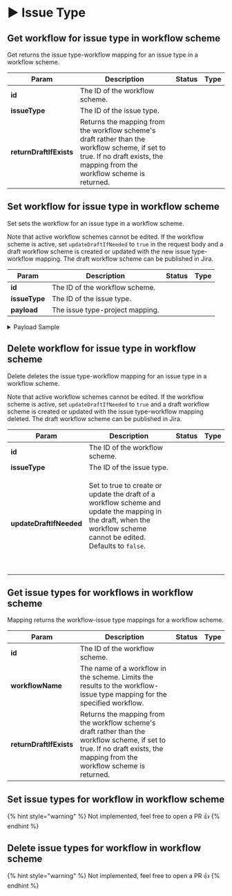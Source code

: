 # ▶ Issue Type

## Get workflow for issue type in workflow scheme

Get returns the issue type-workflow mapping for an issue type in a workflow scheme.

<table><thead><tr><th>Param</th><th>Description</th><th data-type="select">Status</th><th data-type="select">Type</th></tr></thead><tbody><tr><td><strong>id</strong></td><td>The ID of the workflow scheme.</td><td></td><td></td></tr><tr><td><strong>issueType</strong></td><td>The ID of the issue type.</td><td></td><td></td></tr><tr><td><strong>returnDraftIfExists</strong></td><td>Returns the mapping from the workflow scheme's draft rather than the workflow scheme, if set to true. If no draft exists, the mapping from the workflow scheme is returned.</td><td></td><td></td></tr></tbody></table>



## Set workflow for issue type in workflow scheme

Set sets the workflow for an issue type in a workflow scheme.

Note that active workflow schemes cannot be edited. If the workflow scheme is active, set `updateDraftIfNeeded` to `true` in the request body and a draft workflow scheme is created or updated with the new issue type-workflow mapping. The draft workflow scheme can be published in Jira.

<table><thead><tr><th>Param</th><th>Description</th><th data-type="select">Status</th><th data-type="select">Type</th></tr></thead><tbody><tr><td><strong>id</strong></td><td>The ID of the workflow scheme.</td><td></td><td></td></tr><tr><td><strong>issueType</strong></td><td>The ID of the issue type.</td><td></td><td></td></tr><tr><td><strong>payload</strong></td><td>The issue type-project mapping.</td><td></td><td></td></tr></tbody></table>

<details>

<summary>Payload Sample</summary>

```go
&IssueTypeWorkflowPayloadScheme{
	IssueType:           "10000", // The ID of the issue type. Not required if updating the issue type-workflow mapping.
	UpdateDraftIfNeeded: false, // Set to true to create or update the draft of a workflow scheme and update the mapping in the draft, when the workflow scheme cannot be edited. Defaults to false. Only applicable when updating the workflow-issue types mapping.
	Workflow:            "jira", // The name of the workflow.
}
```

</details>

## Delete workflow for issue type in workflow scheme

Delete deletes the issue type-workflow mapping for an issue type in a workflow scheme.

Note that active workflow schemes cannot be edited. If the workflow scheme is active, set `updateDraftIfNeeded` to `true` and a draft workflow scheme is created or updated with the issue type-workflow mapping deleted. The draft workflow scheme can be published in Jira.

<table><thead><tr><th>Param</th><th>Description</th><th data-type="select">Status</th><th data-type="select">Type</th></tr></thead><tbody><tr><td><strong>id</strong></td><td>The ID of the workflow scheme.</td><td></td><td></td></tr><tr><td><strong>issueType</strong></td><td>The ID of the issue type.</td><td></td><td></td></tr><tr><td><strong>updateDraftIfNeeded</strong></td><td><p>Set to true to create or update the draft of a workflow scheme and update the mapping in the draft, when the workflow scheme cannot be edited. Defaults to <code>false</code>.</p><p><br></p></td><td></td><td></td></tr></tbody></table>

## Get issue types for workflows in workflow scheme

Mapping returns the workflow-issue type mappings for a workflow scheme.

<table><thead><tr><th>Param</th><th>Description</th><th data-type="select">Status</th><th data-type="select">Type</th></tr></thead><tbody><tr><td><strong>id</strong></td><td>The ID of the workflow scheme.</td><td></td><td></td></tr><tr><td><strong>workflowName</strong></td><td>The name of a workflow in the scheme. Limits the results to the workflow-issue type mapping for the specified workflow.</td><td></td><td></td></tr><tr><td><strong>returnDraftIfExists</strong></td><td>Returns the mapping from the workflow scheme's draft rather than the workflow scheme, if set to true. If no draft exists, the mapping from the workflow scheme is returned.</td><td></td><td></td></tr></tbody></table>

## Set issue types for workflow in workflow scheme

{% hint style="warning" %}
Not implemented, feel free to open a PR :thumbsup:
{% endhint %}

## Delete issue types for workflow in workflow scheme

{% hint style="warning" %}
Not implemented, feel free to open a PR :thumbsup:
{% endhint %}
